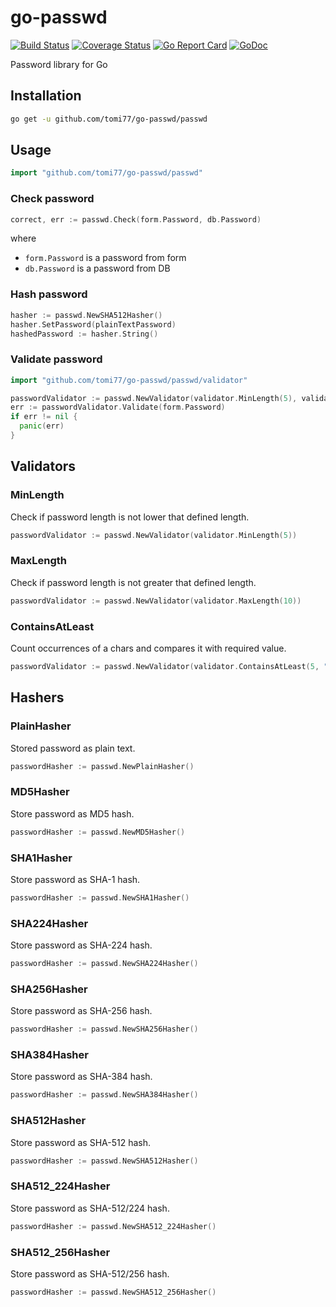 # go-passwd

[![Build Status](https://travis-ci.org/tomi77/go-passwd.svg?branch=master)](https://travis-ci.org/tomi77/go-passwd)
[![Coverage Status](https://coveralls.io/repos/github/tomi77/go-passwd/badge.svg?branch=master)](https://coveralls.io/github/tomi77/go-passwd?branch=master)
[![Go Report Card](https://goreportcard.com/badge/github.com/tomi77/go-passwd)](https://goreportcard.com/report/github.com/tomi77/go-passwd)
[![GoDoc](https://godoc.org/github.com/tomi77/go-passwd/passwd?status.svg)](https://godoc.org/github.com/tomi77/go-passwd/passwd)

Password library for Go

## Installation

~~~sh
go get -u github.com/tomi77/go-passwd/passwd
~~~

## Usage

~~~go
import "github.com/tomi77/go-passwd/passwd"
~~~

### Check password

~~~go
correct, err := passwd.Check(form.Password, db.Password)
~~~

where

* ``form.Password`` is a password from form
* ``db.Password`` is a password from DB

### Hash password

~~~go
hasher := passwd.NewSHA512Hasher()
hasher.SetPassword(plainTextPassword)
hashedPassword := hasher.String()
~~~

### Validate password

~~~go
import "github.com/tomi77/go-passwd/passwd/validator"

passwordValidator := passwd.NewValidator(validator.MinLength(5), validator.MaxLength(10))
err := passwordValidator.Validate(form.Password)
if err != nil {
  panic(err)
}
~~~

## Validators

### MinLength

Check if password length is not lower that defined length.

~~~go
passwordValidator := passwd.NewValidator(validator.MinLength(5))
~~~

### MaxLength

Check if password length is not greater that defined length.

~~~go
passwordValidator := passwd.NewValidator(validator.MaxLength(10))
~~~

### ContainsAtLeast

Count occurrences of a chars and compares it with required value.

~~~go
passwordValidator := passwd.NewValidator(validator.ContainsAtLeast(5, "abcdefghijklmnopqrstuvwxyz")
~~~

## Hashers

### PlainHasher

Stored password as plain text.

~~~go
passwordHasher := passwd.NewPlainHasher()
~~~

### MD5Hasher

Store password as MD5 hash.

~~~go
passwordHasher := passwd.NewMD5Hasher()
~~~

### SHA1Hasher

Store password as SHA-1 hash.

~~~go
passwordHasher := passwd.NewSHA1Hasher()
~~~

### SHA224Hasher

Store password as SHA-224 hash.

~~~go
passwordHasher := passwd.NewSHA224Hasher()
~~~

### SHA256Hasher

Store password as SHA-256 hash.

~~~go
passwordHasher := passwd.NewSHA256Hasher()
~~~

### SHA384Hasher

Store password as SHA-384 hash.

~~~go
passwordHasher := passwd.NewSHA384Hasher()
~~~

### SHA512Hasher

Store password as SHA-512 hash.

~~~go
passwordHasher := passwd.NewSHA512Hasher()
~~~

### SHA512_224Hasher

Store password as SHA-512/224 hash.

~~~go
passwordHasher := passwd.NewSHA512_224Hasher()
~~~

### SHA512_256Hasher

Store password as SHA-512/256 hash.

~~~go
passwordHasher := passwd.NewSHA512_256Hasher()
~~~

